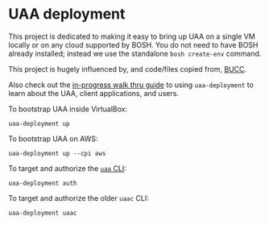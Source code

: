 # UAA deployment

This project is dedicated to making it easy to bring up UAA on a single VM locally or on any cloud supported by BOSH. You do not need to have BOSH already installed; instead we use the standalone `bosh create-env` command.

This project is hugely influenced by, and code/files copied from, [BUCC](https://github.com/starkandwayne/com).

Also check out the [in-progress walk thru guide](docs/README.md) to using `uaa-deployment` to learn about the UAA, client applications, and users.

To bootstrap UAA inside VirtualBox:

```plain
uaa-deployment up
```

To bootstrap UAA on AWS:

```plain
uaa-deployment up --cpi aws
```

To target and authorize the [`uaa` CLI](https://github.com/cloudfoundry-incubator/uaa-cli):

```plain
uaa-deployment auth
```

To target and authorize the older `uaac` CLI:

```plain
uaa-deployment uaac
```


